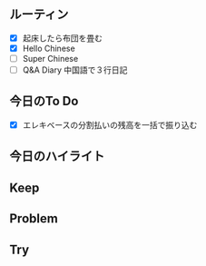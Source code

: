 ## ルーティン
- [x] 起床したら布団を畳む
- [x] Hello Chinese
- [ ] Super Chinese
- [ ] Q&A Diary 中国語で３行日記
## 今日のTo Do
- [x] エレキベースの分割払いの残高を一括で振り込む
## 今日のハイライト
## Keep
## Problem
## Try
